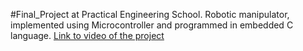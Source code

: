 #Final_Project at Practical Engineering School.
Robotic manipulator, implemented using Microcontroller and programmed in embedded C language.
[Link to video of the project](https://www.youtube.com/watch?v=OgmAfGSuh40)
